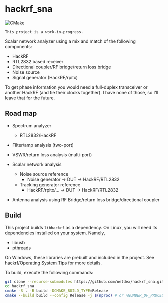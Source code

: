 # hackrf_sna

![CMake](https://github.com/Netdex/hackrf_sna/workflows/CMake/badge.svg)

`This project is a work-in-progress.`

Scalar network analyzer using a mix and match of the following components:
- HackRF
- RTL2832 based receiver
- Directional coupler/RF bridge/return loss bridge
- Noise source
- Signal generator (HackRF/rpitx)

To get phase information you would need a full-duplex transceiver or another HackRF (and tie their clocks together).
I have none of those, so I'll leave that for the future.

## Road map
- Spectrum analyzer
    - RTL2832/HackRF
- Filter/amp analysis (two-port)
- VSWR/return loss analysis (multi-port)

- Scalar network analysis
    - Noise source reference
        - Noise generator -> DUT -> HackRF/RTL2832
    - Tracking generator reference 
        - HackRF/rpitx/... -> DUT -> HackRF/RTL2832

- Antenna analysis using RF Bridge/return loss bridge/directional coupler

## Build
This project builds `libhackrf` as a dependency. On Linux, you will need its dependencies installed on your system. Namely,
- libusb
- pthreads

On Windows, these libraries are prebuilt and included in the project. See [hackrf/Operating System Tips](https://github.com/mossmann/hackrf/wiki/Operating-System-Tips) for more details.

To build, execute the following commands:
```bash
git clone --recurse-submodules https://github.com/netdex/hackrf_sna.git
cd hackrf_sna
cmake -S . -B build -DCMAKE_BUILD_TYPE=Release
cmake --build build --config Release -j $(nproc) # or %NUMBER_OF_PROCESSORS% on Windows
```
